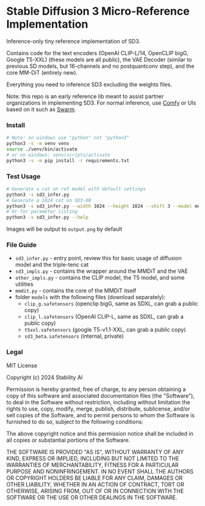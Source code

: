# Stable Diffusion 3 Micro-Reference Implementation

Inference-only tiny reference implementation of SD3.

Contains code for the text encoders (OpenAI CLIP-L/14, OpenCLIP bigG, Google T5-XXL) (these models are all public), the VAE Decoder (similar to previous SD models, but 16-channels and no postquantconv step), and the core MM-DiT (entirely new).

Everything you need to inference SD3 excluding the weights files.

Note: this repo is an early reference lib meant to assist partner organizations in implementing SD3. For normal inference, use [Comfy](https://github.com/comfyanonymous/ComfyUI) or UIs based on it such as [Swarm](https://github.com/Stability-AI/StableSwarmUI).

### Install

```sh
# Note: on windows use "python" not "python3"
python3 -s -m venv venv
source ./venv/bin/activate
# or on windows: venv/scripts/activate
python3 -s -m pip install -r requirements.txt
```

### Test Usage

```sh
# Generate a cat on ref model with default settings
python3 -s sd3_infer.py
# Generate a 1024 cat on SD3-8B
python3 -s sd3_infer.py --width 1024 --height 1024 --shift 3 --model models/sd3_medium.safetensors --prompt "cute wallpaper art of a cat"
# Or for parameter listing
python3 -s sd3_infer.py --help
```

Images will be output to `output.png` by default

### File Guide

- `sd3_infer.py` - entry point, review this for basic usage of diffusion model and the triple-tenc cat
- `sd3_impls.py` - contains the wrapper around the MMDiT and the VAE
- `other_impls.py` - contains the CLIP model, the T5 model, and some utilities
- `mmdit.py` - contains the core of the MMDiT itself
- folder `models` with the following files (download separately):
    - `clip_g.safetensors` (openclip bigG, same as SDXL, can grab a public copy)
    - `clip_l.safetensors` (OpenAI CLIP-L, same as SDXL, can grab a public copy)
    - `t5xxl.safetensors` (google T5-v1.1-XXL, can grab a public copy)
    - `sd3_beta.safetensors` (internal, private)

### Legal

MIT License

Copyright (c) 2024 Stability AI

Permission is hereby granted, free of charge, to any person obtaining a copy
of this software and associated documentation files (the "Software"), to deal
in the Software without restriction, including without limitation the rights
to use, copy, modify, merge, publish, distribute, sublicense, and/or sell
copies of the Software, and to permit persons to whom the Software is
furnished to do so, subject to the following conditions:

The above copyright notice and this permission notice shall be included in all
copies or substantial portions of the Software.

THE SOFTWARE IS PROVIDED "AS IS", WITHOUT WARRANTY OF ANY KIND, EXPRESS OR
IMPLIED, INCLUDING BUT NOT LIMITED TO THE WARRANTIES OF MERCHANTABILITY,
FITNESS FOR A PARTICULAR PURPOSE AND NONINFRINGEMENT. IN NO EVENT SHALL THE
AUTHORS OR COPYRIGHT HOLDERS BE LIABLE FOR ANY CLAIM, DAMAGES OR OTHER
LIABILITY, WHETHER IN AN ACTION OF CONTRACT, TORT OR OTHERWISE, ARISING FROM,
OUT OF OR IN CONNECTION WITH THE SOFTWARE OR THE USE OR OTHER DEALINGS IN THE
SOFTWARE.
